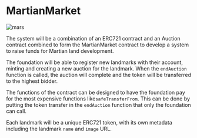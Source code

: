 # MartianMarket

![mars](https://image.shutterstock.com/image-photo/silhouette-astronaut-standing-on-rocky-600w-1049625047.jpg)

The system will be a combination of an ERC721 contract and an Auction contract combined to form the MartianMarket contract to develop a system to raise funds for Martian land development.

The foundation will be able to register new landmarks with their account, minting and creating a new auction for the landmark.
When the `endAuction` function is called, the auction will complete and the token will be transferred to the highest bidder.

The functions of the contract can be designed to have the foundation pay for the most expensive functions like`safeTransferFrom`.
This can be done by putting the token transfer in the `endAuction` function that only the foundation can call.

Each landmark will be a unique ERC721 token, with its own metadata including the landmark `name` and `image` URL.

